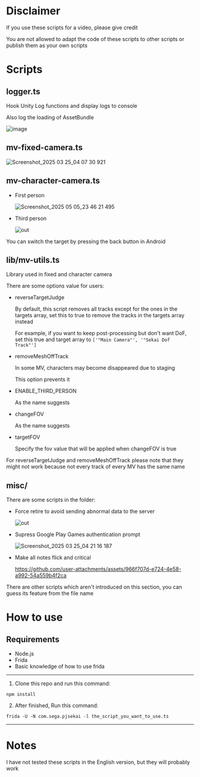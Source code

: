 # Disclaimer
If you use these scripts for a video, please give credit

You are not allowed to adapt the code of these scripts to other scripts or publish them as your own scripts

# Scripts
## logger.ts
Hook Unity Log functions and display logs to console

Also log the loading of AssetBundle

![image](https://github.com/user-attachments/assets/86d89e18-2615-42e5-99f4-35a75a77600d)

## mv-fixed-camera.ts

![Screenshot_2025 03 25_04 07 30 921](https://github.com/user-attachments/assets/e34d21c3-00f4-458e-abc0-852615ea54e4)

## mv-character-camera.ts

- First person

  ![Screenshot_2025 05 05_23 46 21 495](https://github.com/user-attachments/assets/15216d7f-bacd-4a0d-a096-4800e38f7cf7)

- Third person

  ![out](https://github.com/user-attachments/assets/4b435987-d596-419e-88d2-48367a448349)

You can switch the target by pressing the back button in Android

## lib/mv-utils.ts
Library used in fixed and character camera

There are some options value for users:

- reverseTargetJudge
  
  By default, this script removes all tracks except for the ones in the targets array, set this to true to remove the tracks in the targets array instead

  For example, if you want to keep post-processing but don't want DoF, set this true and target array to `['"Main Camera"', '"Sekai Dof Track"']`

- removeMeshOffTrack

  In some MV, characters may become disappeared due to staging

  This option prevents it

- ENABLE_THIRD_PERSON

  As the name suggests

- changeFOV

  As the name suggests

- targetFOV

  Specify the fov value that will be applied when changeFOV is true

For reverseTargetJudge and removeMeshOffTrack please note that they might not work because not every track of every MV has the same name

## misc/
There are some scripts in the folder:
- Force retire to avoid sending abnormal data to the server

  ![out](https://github.com/user-attachments/assets/712aa0b6-f172-4413-b464-b5ae287e0d6b)
  
- Supress Google Play Games authentication prompt

  ![Screenshot_2025 03 25_04 21 16 187](https://github.com/user-attachments/assets/05a01dbc-8b8e-45b6-9152-d9f3f767a356)

- Make all notes flick and critical

  https://github.com/user-attachments/assets/966f707d-e724-4e58-a992-54a559b4f2ca

There are other scripts which aren't introduced on this section, you can guess its feature from the file name

# How to use
## Requirements
- Node.js
- Frida
- Basic knowledge of how to use frida

---

1. Clone this repo and run this command:
```
npm install
```
2. After finished, Run this command:
```
frida -U -N com.sega.pjsekai -l the_script_you_want_to_use.ts
```

---

# Notes
I have not tested these scripts in the English version, but they will probably work
